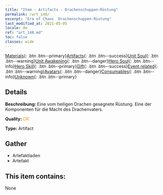```yaml
---
title: "Item - Artifacts - Drachenschuppen-Rüstung"
permalink: /art_148/
excerpt: "Era of Chaos  Drachenschuppen-Rüstung"
last_modified_at: 2021-05-05
locale: de
ref: "art_148.md"
toc: false
classes: wide
---
```

 [Materials](/ItemsDE/){: .btn .btn--primary}[Artifacts](/ItemsDE/Artifacts/){: .btn .btn--success}[Unit Soul](/ItemsDE/UnitSoul/){: .btn .btn--warning}[Unit Awakening](/ItemsDE/UnitAwakening/){: .btn .btn--danger}[Hero Soul](/ItemsDE/HeroSoul/){: .btn .btn--info}[Hero Skill](/ItemsDE/HeroSkill/){: .btn .btn--primary}[Gift](/ItemsDE/Gift/){: .btn .btn--success}[Event related](/ItemsDE/Events/){: .btn .btn--warning}[Avatars](/ItemsDE/Avatars/){: .btn .btn--danger}[Consumables](/ItemsDE/Consumables/){: .btn .btn--info}[Unknown](/ItemsDE/Unknown/){: .btn .btn--primary}

## Details
 **Beschreibung:** Eine vom heiligen Drachen gesegnete Rüstung. Eine der Komponenten für die Macht des Drachenvaters.

 **Quality:** <span style="color: #FF8C00">OK</span>

 **Type:** Artifact

## Gather

*    Artefaktladen 
*    Artefakt 

## This item contains:

  None

